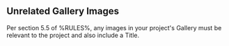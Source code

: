 ## Unrelated Gallery Images

Per section 5.5 of %RULES%, any images in your project's Gallery must be relevant to the project and also include a Title.
